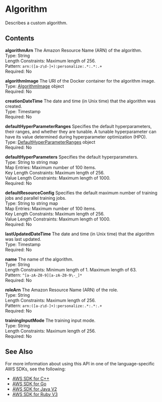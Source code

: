 # Algorithm<a name="API_Algorithm"></a>

Describes a custom algorithm\.

## Contents<a name="API_Algorithm_Contents"></a>

 **algorithmArn**   <a name="personalize-Type-Algorithm-algorithmArn"></a>
The Amazon Resource Name \(ARN\) of the algorithm\.  
Type: String  
Length Constraints: Maximum length of 256\.  
Pattern: `arn:([a-z\d-]+):personalize:.*:.*:.+`   
Required: No

 **algorithmImage**   <a name="personalize-Type-Algorithm-algorithmImage"></a>
The URI of the Docker container for the algorithm image\.  
Type: [AlgorithmImage](API_AlgorithmImage.md) object  
Required: No

 **creationDateTime**   <a name="personalize-Type-Algorithm-creationDateTime"></a>
The date and time \(in Unix time\) that the algorithm was created\.  
Type: Timestamp  
Required: No

 **defaultHyperParameterRanges**   <a name="personalize-Type-Algorithm-defaultHyperParameterRanges"></a>
Specifies the default hyperparameters, their ranges, and whether they are tunable\. A tunable hyperparameter can have its value determined during hyperparameter optimization \(HPO\)\.  
Type: [DefaultHyperParameterRanges](API_DefaultHyperParameterRanges.md) object  
Required: No

 **defaultHyperParameters**   <a name="personalize-Type-Algorithm-defaultHyperParameters"></a>
Specifies the default hyperparameters\.  
Type: String to string map  
Map Entries: Maximum number of 100 items\.  
Key Length Constraints: Maximum length of 256\.  
Value Length Constraints: Maximum length of 1000\.  
Required: No

 **defaultResourceConfig**   <a name="personalize-Type-Algorithm-defaultResourceConfig"></a>
Specifies the default maximum number of training jobs and parallel training jobs\.  
Type: String to string map  
Map Entries: Maximum number of 100 items\.  
Key Length Constraints: Maximum length of 256\.  
Value Length Constraints: Maximum length of 1000\.  
Required: No

 **lastUpdatedDateTime**   <a name="personalize-Type-Algorithm-lastUpdatedDateTime"></a>
The date and time \(in Unix time\) that the algorithm was last updated\.  
Type: Timestamp  
Required: No

 **name**   <a name="personalize-Type-Algorithm-name"></a>
The name of the algorithm\.  
Type: String  
Length Constraints: Minimum length of 1\. Maximum length of 63\.  
Pattern: `^[a-zA-Z0-9][a-zA-Z0-9\-_]*`   
Required: No

 **roleArn**   <a name="personalize-Type-Algorithm-roleArn"></a>
The Amazon Resource Name \(ARN\) of the role\.  
Type: String  
Length Constraints: Maximum length of 256\.  
Pattern: `arn:([a-z\d-]+):personalize:.*:.*:.+`   
Required: No

 **trainingInputMode**   <a name="personalize-Type-Algorithm-trainingInputMode"></a>
The training input mode\.  
Type: String  
Length Constraints: Maximum length of 256\.  
Required: No

## See Also<a name="API_Algorithm_SeeAlso"></a>

For more information about using this API in one of the language\-specific AWS SDKs, see the following:
+  [AWS SDK for C\+\+](https://docs.aws.amazon.com/goto/SdkForCpp/personalize-2018-05-22/Algorithm) 
+  [AWS SDK for Go](https://docs.aws.amazon.com/goto/SdkForGoV1/personalize-2018-05-22/Algorithm) 
+  [AWS SDK for Java V2](https://docs.aws.amazon.com/goto/SdkForJavaV2/personalize-2018-05-22/Algorithm) 
+  [AWS SDK for Ruby V3](https://docs.aws.amazon.com/goto/SdkForRubyV3/personalize-2018-05-22/Algorithm) 